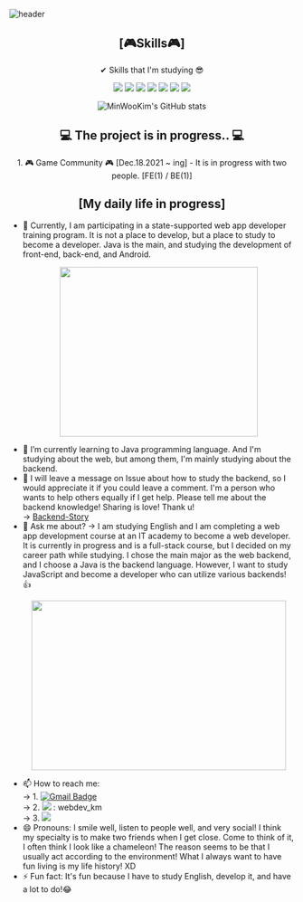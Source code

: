 ![header](https://capsule-render.vercel.app/api?type=waving&color=auto&height=250&section=header&text=MinWooKim%21&fontSize=80)

<div align="center">
  <h2>[🎮Skills🎮]</h2>
</div>

<p align="center">✔ Skills that I'm studying 😎</p>
<p align="center"><img src="https://img.shields.io/badge/JAVA-007396?style=flat-square&logo=JAVA&logoColor=white"/> <img src="https://img.shields.io/badge/HTML5-E34F26?style=flat-square&logo=HTML5&logoColor=white"/> <img src="https://img.shields.io/badge/CSS3-1572B6?style=flat-square&logo=CSS3&logoColor=white"/> <img src="https://img.shields.io/badge/JavaScript-F7DF1E?style=flat-square&logo=JavaScript&logoColor=white"/> <img src="https://img.shields.io/badge/Python-3766AB?style=flat-square&logo=Python&logoColor=white"/> <img src="https://img.shields.io/badge/ReactJS-61DAFB?style=flat-square&logo=ReactJS&logoColor=white"/> <img src="https://img.shields.io/badge/Git-181717?style=flat-square&logo=Git&logoColor=white"/></p>
<div align="center">
  
![MinWooKim's GitHub stats](https://github-readme-stats.vercel.app/api?username=CodingScript990&show_icons=true&theme=radical)
</div>

<div align="center">
  <h2> 💻 The project is in progress.. 💻 </h2>
</div>
<p align="center">
1. 🎮 Game Community 🎮 [Dec.18.2021 ~ ing]
- It is in progress with two people. [FE(1) / BE(1)]
</p>
<div align="center"> 
  <h2>[My daily life in progress]</h2>
</div>

- 🔭 Currently, I am participating in a state-supported web app developer training program. It is not a place to develop, but a place to study to become a developer. Java is the main, and studying the development of front-end, back-end, and Android. <p align="center"><img src="https://user-images.githubusercontent.com/70142090/142751583-905f3ab7-3902-491b-9609-cb8f3795248c.gif" width="350" height="300"></p>
- 🌱 I’m currently learning to Java programming language. And I'm studying about the web, but among them, I'm mainly studying about the backend.
- 🤔 I will leave a message on Issue about how to study the backend, so I would appreciate it if you could leave a comment. I'm a person who wants to help others equally if I get help. Please tell me about the backend knowledge! Sharing is love! Thank u!<br/>
  -> [Backend-Story](https://github.com/CodingScript990/Backend-Story/issues) <br/>
- 💬 Ask me about?
  -> I am studying English and I am completing a web app development course at an IT academy to become a web developer. It is currently in progress and is a full-stack course, but I decided on my career path while studying. I chose the main major as the web backend, and I choose a  Java is the backend language. However, I want to study JavaScript and become a developer who can utilize various backends! 👍 <br/> <p align="center"><img src="https://user-images.githubusercontent.com/70142090/142751593-fdfa55e2-408e-4fde-a36c-307a12863ed1.gif" width="450" height="300"></p>
- 📫 How to reach me: <br/>
  -> 1. [![Gmail Badge](https://img.shields.io/badge/Gmail-d14836?style=flat-square&logo=Gmail&logoColor=white&link=mailto:a41787192@gmail.com)](mailto:a41787192@gmail.com) <br/>
  -> 2. <img src="https://img.shields.io/badge/Instagram-E4405F?style=flat-square&logo=Instagram&logoColor=white"/> : webdev_km <br/>
  -> 3. <img src="https://img.shields.io/badge/Phone-30B980?style=flat-square&logo=Phone&logoColor=white"/> <br/>
- 😄 Pronouns: I smile well, listen to people well, and very social! I think my specialty is to make two friends when I get close. Come to think of it, I often think I look like a chameleon! The reason seems to be that I usually act according to the environment! What I always want to have fun living is my life history! XD
- ⚡ Fun fact: It's fun because I have to study English, develop it, and have a lot to do!😂
